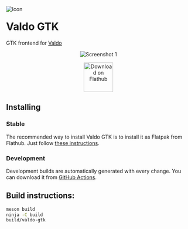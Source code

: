 <img align="left" alt="Icon" src="https://raw.githubusercontent.com/pervoj/valdo-gtk/master/data/icons/hicolor/scalable/apps/cz.pervoj.valdo-gtk.svg">

# Valdo GTK

GTK frontend for [Valdo](https://github.com/Prince781/valdo)

<p align="center"><img alt="Screenshot 1" src="https://raw.githubusercontent.com/pervoj/valdo-gtk/master/data/images/screenshot1.png"></p>

<p align="center"><a href="https://flathub.org/apps/details/cz.pervoj.valdo-gtk"><img height="80px" alt="Download on Flathub" src="https://flathub.org/assets/badges/flathub-badge-en.svg"></a></p>

## Installing

### Stable

The recommended way to install Valdo GTK is to install it as Flatpak from Flathub. Just follow [these instructions](https://flathub.org/apps/details/cz.pervoj.valdo-gtk).

### Development

Development builds are automatically generated with every change. You can download it from [GitHub Actions](https://github.com/pervoj/valdo-gtk/actions).

## Build instructions:

```sh
meson build
ninja -C build
build/valdo-gtk
```
